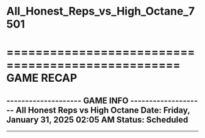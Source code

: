 # All_Honest_Reps_vs_High_Octane_7501

==================================================
                    GAME RECAP
==================================================
-------------------- GAME INFO --------------------
All Honest Reps vs High Octane
Date: Friday, January 31, 2025 02:05 AM
Status: Scheduled
--------------------------------------------------
--------------------------------------------------
